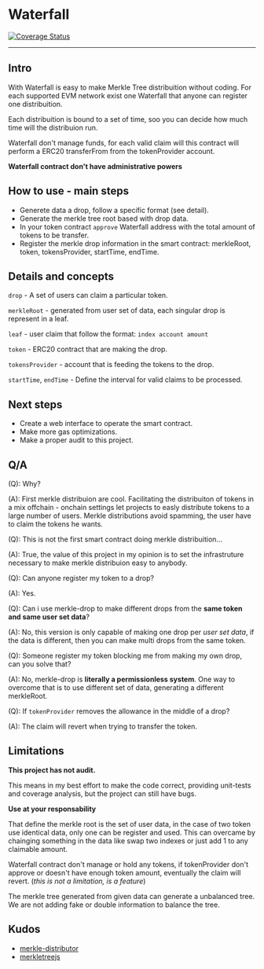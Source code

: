 # Waterfall

[![Coverage Status](https://coveralls.io/repos/github/ngmachado/Waterfall/badge.svg?branch=master)](https://coveralls.io/github/ngmachado/Waterfall?branch=master)

---
## Intro

With Waterfall is easy to make Merkle Tree distribuition without coding. For each supported EVM network exist one Waterfall that anyone can register one distribuition.

Each distribuition is bound to a set of time, soo you can decide how much time will the distribuion run.

Waterfall don't manage funds, for each valid claim will this contract will perform a ERC20 transferFrom from the tokenProvider account.

**Waterfall contract don't have administrative powers**

## How to use - main steps

- Generete data a drop, follow a specific format (see detail).
- Generate the merkle tree root based with drop data.
- In your token contract `approve` Waterfall address with the total amount of tokens to be transfer.
- Register the merkle drop information in the smart contract: merkleRoot, token, tokensProvider, startTime, endTime.

## Details and concepts

`drop` - A set of users can claim a particular token.

`merkleRoot` - generated from user set of data, each singular drop is represent in a leaf.

`leaf` - user claim that follow the format: `index account amount`

`token` - ERC20 contract that are making the drop.

`tokensProvider` - account that is feeding the tokens to the drop.

`startTime`, `endTime` - Define the interval for valid claims to be processed.

## Next steps

- Create a web interface to operate the smart contract.
- Make more gas optimizations.
- Make a proper audit to this project.

## Q/A

(Q): Why?

(A): First merkle distribuion are cool.
Facilitating the distribuiton of tokens in a mix offchain - onchain settings let projects to easly distribute tokens to a large number of users.
Merkle distributions avoid spamming, the user have to claim the tokens he wants.

(Q): This is not the first smart contract doing merkle distribuition...

(A): True, the value of this project in my opinion is to set the infrastruture necessary to make merkle distribuion easy to anybody.

(Q): Can anyone register my token to a drop?

(A): Yes.

(Q): Can i use merkle-drop to make different drops from the **same token and same user set data**?

(A): No, this version is only capable of making one drop per _user set data_, if the data is different, then you can make multi drops from the same token.

(Q): Someone register my token blocking me from making my own drop, can you solve that?

(A): No, merkle-drop is **literally a permissionless system**. One way to overcome that is to use different set of data, generating a different merkleRoot.

(Q): If `tokenProvider` removes the allowance in the middle of a drop?

(A): The claim will revert when trying to transfer the token.

## Limitations

**This project has not audit.**

This means in my best effort to make the code correct, providing unit-tests and coverage analysis, but the project can still have bugs.

**Use at your responsability**

That define the merkle root is the set of user data, in the case of two token use identical data, only one can be register and used. This can overcame by chainging something in the data like swap two indexes or just add 1 to any claimable amount.

Waterfall contract don't manage or hold any tokens, if tokenProvider don't approve or doesn't have enough token amount, eventually the claim will revert. (_this is not a limitation, is a feature_)

The merkle tree generated from given data can generate a unbalanced tree. We are not adding fake or double information to balance the tree.

## Kudos

- [merkle-distributor](https://github.com/Uniswap/merkle-distributor)
- [merkletreejs](https://github.com/miguelmota/merkletreejs)
